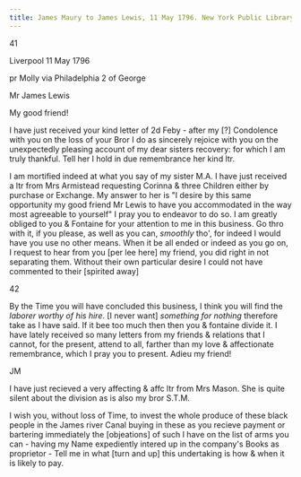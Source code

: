 ```yaml
---
title: James Maury to James Lewis, 11 May 1796. New York Public Library.
---
```


41

Liverpool 11 May 1796

pr Molly via Philadelphia 2 of George

Mr James Lewis

My good friend!

I have just received your kind letter of 2d Feby - after my [?] Condolence with you on the loss of your Bror I do as sincerely rejoice with you on the unexpectedly pleasing account of my dear sisters recovery: for which I am truly thankful. Tell her I hold in due remembrance her kind ltr.

I am mortified indeed at what you say of my sister M.A. I have just received a ltr from  Mrs Armistead requesting Corinna & three Children either by purchase or Exchange. My answer to her is "I desire by this same opportunity my good friend Mr Lewis to have you accommodated in the way most agreeable to yourself" I pray you to endeavor to do so. I am greatly obliged to you & Fontaine for your attention to me in this business. Go thro with it, if you please, as well as you can, *smoothly* tho', for indeed I would have you use no other means. When it be all ended or indeed as you go on, I request to hear from you [per lee here] my friend, you did right in not separating them. Without their own particular desire I could not have commented to their [spirited away]

42

By the Time you will have concluded this business, I think you will find the *laborer worthy of his hire*. [I never want] *something for nothing* therefore take as I have said. If it bee too much then then you & fontaine divide it. I have lately received so many letters from my friends & relations that I cannot, for the present, attend to all, farther than my love & affectionate remembrance, which I pray you to present. Adieu my friend!

JM

I have just recieved a very affecting & affc ltr from Mrs Mason. She is quite silent about the division as is also my bror S.T.M.

I wish you, without loss of Time, to invest the whole produce of these black people in the James river Canal buying in these as you recieve payment or bartering immediately the [objeations] of such I have on the list of arms you can - having my Name expediently intered up in the company's Books as proprietor - Tell me in what [turn and up] this undertaking is how & when it is likely to pay.